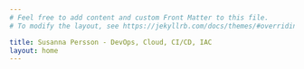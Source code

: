 ```yaml
---
# Feel free to add content and custom Front Matter to this file.
# To modify the layout, see https://jekyllrb.com/docs/themes/#overriding-theme-defaults

title: Susanna Persson - DevOps, Cloud, CI/CD, IAC
layout: home
---
```



